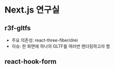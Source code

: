 # Next.js 연구실

## r3f-gltfs

- 주요 의존성: react-three-fiber/drei
- 이슈: 한 화면에 하나의 GLTF를 여러번 렌더링하고자 함

## react-hook-form
